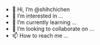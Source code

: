 - 👋 Hi, I’m @shihchichen
- 👀 I’m interested in ...
- 🌱 I’m currently learning ...
- 💞️ I’m looking to collaborate on ...
- 📫 How to reach me ...

<!---
shihchichen/shihchichen is a ✨ special ✨ repository because its `README.md` (this file) appears on your GitHub profile.
You can click the Preview link to take a look at your changes.
--->
